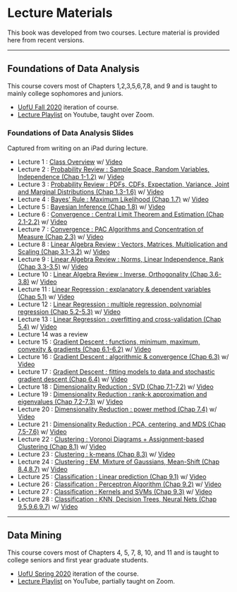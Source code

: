 # Lecture Materials

This book was developed from two courses.  Lecture material is provided here from recent versions.   

---
## Foundations of Data Analysis
This course covers most of Chapters 1,2,3,5,6,7,8, and 9 and is taught to mainly college sophomores and juniors.  
- [UofU Fall 2020](https://www.cs.utah.edu/~jeffp/teaching/FoDA-2020/FoDA.html) iteration of course.  
- [Lecture Playlist](https://youtube.com/playlist?list=PLbuogVdPnkCqwPNYh6kX3TiTbu3WyoXcV) on Youtube, taught over Zoom.    

### Foundations of Data Analysis Slides
Captured from writing on an iPad during lecture.   

- Lecture 1 : [Class Overview](FoDA-L1.pdf) w/ [Video](https://www.youtube.com/watch?v=6OKyHgfPoxI)
- Lecture 2 : [Probability Review : Sample Space, Random Variables, Independence (Chap 1-1.2)](FoDA-L2.pdf) w/ [Video](https://www.youtube.com/watch?v=yJTiUWyiG8M)
- Lecture 3 : [Probability Review : PDFs, CDFs, Expectation, Variance, Joint and Marginal Distributions (Chap 1.3-1.6)](FoDA-L3.pdf) w/ [Video](https://www.youtube.com/watch?v=Y2c6QzbcPvs)
- Lecture 4 : [Bayes' Rule : Maximum Likelihood (Chap 1.7)](FoDA-L4.pdf) w/ [Video](https://www.youtube.com/watch?v=jS2I7BSuU9c)
- Lecture 5 : [Bayesian Inference (Chap 1.8)](FoDA-L5.pdf) w/ [Video](https://www.youtube.com/watch?v=wv0A47Lpzrw)
- Lecture 6 : [Convergence : Central Limit Theorem and Estimation (Chap 2.1-2.2)](FoDA-L6.pdf) w/ [Video](https://www.youtube.com/watch?v=7RR_Xkd45fc)
- Lecture 7 : [Convergence : PAC Algorithms and Concentration of Measure (Chap 2.3)](FoDA-L7.pdf) w/ [Video](https://www.youtube.com/watch?v=UQqj-unGyDQ)
- Lecture 8 : [Linear Algebra Review : Vectors, Matrices, Multiplication and Scaling (Chap 3.1-3.2)](FoDA-L8.pdf) w/ [Video](https://www.youtube.com/watch?v=FWdZn-wqvN0)
- Lecture 9 : [Linear Algebra Review : Norms, Linear Independence, Rank (Chap 3.3-3.5)](FoDA-L9.pdf) w/ [Video](https://www.youtube.com/watch?v=gxoXH1JlGCA)
- Lecture 10 : [Linear Algebra Review : Inverse, Orthogonality (Chap 3.6-3.8)](FoDA-L10.pdf) w/ [Video](https://www.youtube.com/watch?v=fYjhyWIJh18)
- Lecture 11 : [Linear Regression : explanatory & dependent variables (Chap 5.1)](FoDA-L11.pdf) w/ [Video](https://www.youtube.com/watch?v=PlW83Zt8z-8)
- Lecture 12 : [Linear Regression : multiple regression, polynomial regression (Chap 5.2-5.3)](FoDA-L12.pdf) w/ [Video](https://www.youtube.com/watch?v=ilk40EqBnB4)
- Lecture 13 : [Linear Regression : overfitting and cross-validation (Chap 5.4)](FoDA-L13.pdf) w/ [Video](https://www.youtube.com/watch?v=k9CJSzozMHU)
- Lecture 14 was a review
- Lecture 15 : [Gradient Descent : functions, minimum, maximum, convexity & gradients (Chap 6.1-6.2)](FoDA-L15.pdf) w/ [Video](https://www.youtube.com/watch?v=vVp0aC1rpsM)
- Lecture 16 : [Gradient Descent : algorithmic & convergence (Chap 6.3)](FoDA-L16.pdf) w/ [Video](https://www.youtube.com/watch?v=gIjLa2s71gE)
- Lecture 17 : [Gradient Descent : fitting models to data and stochastic gradient descent (Chap 6.4)](FoDA-L17.pdf) w/ [Video](https://www.youtube.com/watch?v=WMSHJ-k848g)
- Lecture 18 : [Dimensionality Reduction : SVD (Chap 7.1-7.2)](FoDA-L18.pdf) w/ [Video](https://www.youtube.com/watch?v=grbu4AuvjZU)
- Lecture 19 : [Dimensionality Reduction : rank-k approximation and eigenvalues (Chap 7.2-7.3)](FoDA-L19.pdf) w/ [Video](https://www.youtube.com/watch?v=ZQ-GXBsrLf4)
- Lecture 20 : [Dimensionality Reduction : power method (Chap 7.4)](FoDA-L20.pdf) w/ [Video](https://www.youtube.com/watch?v=-sVvdRMChas)
- Lecture 21 : [Dimensionality Reduction : PCA, centering, and MDS (Chap 7.5-7.6)](FoDA-L21.pdf) w/ [Video](https://www.youtube.com/watch?v=ulh-hnkrcio)
- Lecture 22 : [Clustering : Voronoi Diagrams + Assignment-based Clustering (Chap 8.1)](FoDA-L22.pdf) w/ [Video](https://www.youtube.com/watch?v=C_cYT0ID3_Y)
- Lecture 23 : [Clustering : k-means (Chap 8.3)](FoDA-L23.pdf) w/ [Video](https://www.youtube.com/watch?v=BIxny3uE_XU)
- Lecture 24 : [Clustering : EM, Mixture of Gaussians, Mean-Shift (Chap 8.4,8.7)](FoDA-L24.pdf) w/ [Video](https://www.youtube.com/watch?v=e50pZxALk7o)
- Lecture 25 : [Classification : Linear prediction (Chap 9.1)](FoDA-L25.pdf) w/ [Video](https://www.youtube.com/watch?v=lrXj8T-4T_g)
- Lecture 26 : [Classification : Perceptron Algorithm (Chap 9.2)](FoDA-L26.pdf) w/ [Video](https://www.youtube.com/watch?v=7RkdNRgX6d0)
- Lecture 27 : [Classification : Kernels and SVMs (Chap 9.3)](FoDA-L27.pdf) w/ [Video](https://www.youtube.com/watch?v=jfGBUk8upPM)
- Lecture 28 : [Classification : KNN, Decision Trees, Neural Nets (Chap 9.5,9.6,9.7)](FoDA-L28.pdf) w/ [Video](https://www.youtube.com/watch?v=tD6e-BWdEA4)

---
## Data Mining
This course covers most of Chapters 4, 5, 7, 8, 10, and 11 and is taught to college seniors and first year graduate students.  
- [UofU Spring 2020](https://www.cs.utah.edu/~jeffp/teaching/cs5140-S20/cs5140.html) iteration of the course. 
- [Lecture Playlist](https://www.youtube.com/playlist?list=PLbuogVdPnkCrEf65zrd3J1UG3LT6TcDlt) on YouTube, partially taught on Zoom. 

